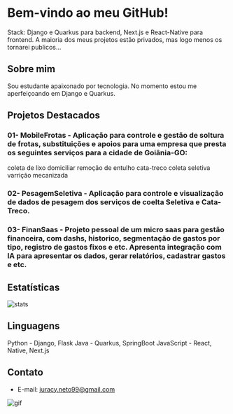 # Bem-vindo ao meu GitHub!                                                                                                  

Stack: Django e Quarkus para backend, Next.js e React-Native para frontend. A maioria dos meus projetos estão privados, mas logo menos os tornarei publicos...


## Sobre mim

Sou estudante apaixonado por tecnologia.
No momento estou me aperfeiçoando em Django e Quarkus.

## Projetos Destacados

### 01- MobileFrotas - Aplicação para controle e gestão de soltura de frotas, substituições e apoios para uma empresa que presta os seguintes serviços para a cidade de Goiânia-GO: 
coleta de lixo domiciliar
remoção de entulho
cata-treco
coleta seletiva
varrição mecanizada

### 02- PesagemSeletiva - Aplicação para controle e visualização de dados de pesagem dos serviços de coelta Seletiva e Cata-Treco. 

### 03- FinanSaas - Projeto pessoal de um micro saas para gestão financeira, com dashs, historico, segmentação de gastos por tipo, registro de gastos fixos e etc. Apresenta integração com IA para apresentar os dados, gerar relatórios, cadastrar gastos e etc. 
   

## Estatísticas

![stats](https://github-readme-stats.vercel.app/api?username=JuracyNeto&show_icons=true&theme=radical)

## Linguagens

Python - Django, Flask
Java - Quarkus, SpringBoot
JavaScript - React, Native, Next.js

## Contato
- E-mail: juracy.neto99@gmail.com



![gif](https://github.com/paulojssr/prototype-backend/assets/91094257/56ba44e2-876f-4c40-8fbb-17be6e8f50b2)



